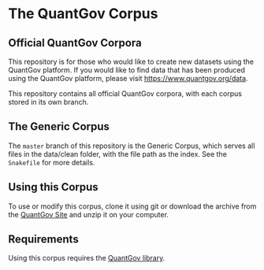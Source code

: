 # The QuantGov Corpus

## Official QuantGov Corpora

This repository is for those who would like to create new datasets using the QuantGov platform. If you would like to find data that has been produced using the QuantGov platform, please visit https://www.quantgov.org/data.

This repository contains all official QuantGov corpora, with each corpus stored in its own branch.

## The Generic Corpus

The `master` branch of this repository is the Generic Corpus, which serves all files in the data/clean folder, with the file path as the index. See the `Snakefile` for more details.

## Using this Corpus

To use or modify this corpus, clone it using git or download the archive from the [QuantGov Site](https://quantgov.org/tools/) and unzip it on your computer.

## Requirements

Using this corpus requires the [QuantGov library](https://github.com/quantgov/quantgov). 
